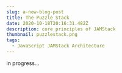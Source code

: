 ```yaml
---
slug: a-new-blog-post
title: The Puzzle Stack
date: 2020-10-18T20:16:31.482Z
description: core principles of JAMStack
thumbnail: puzzlestack.png
tags:
  - JavaScript JAMStack Architecture
---
```

in progress...